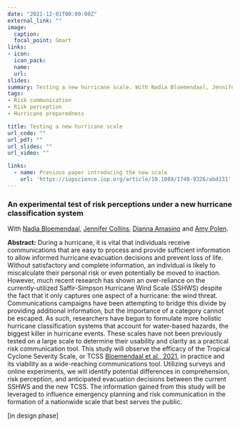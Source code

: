 ```yaml
---
date: "2021-12-01T00:00:00Z"
external_link: ""
image:
  caption: 
  focal_point: Smart
links:
- icon: 
  icon_pack: 
  name: 
  url: 
slides: 
summary: Testing a new hurricane scale. With Nadia Bloemendaal, Jennifer Collins, Diana Amasino and Amy Polen. [in design phase]
tags:
- Risk communication
- Risk perception
- Hurricane preparedness

title: Testing a new hurricane scale
url_code: ""
url_pdf: ""
url_slides: ""
url_video: ""

links:
  - name: Previous paper introducing the new scale
    url: 'https://iopscience.iop.org/article/10.1088/1748-9326/abd131'
---
```


<h3> An experimental test of risk perceptions under a new hurricane classification system </h3> 

With [Nadia Bloemendaal](https://research.vu.nl/en/persons/nadia-bloemendaal), [Jennifer Collins](https://www.usf.edu/arts-sciences/departments/geosciences/people/faculty/jennifer-collins.aspx), [Dianna Amasino](https://sites.google.com/view/dianna-amasino/bio?authuser=0) and [Amy Polen](https://www.linkedin.com/in/amypolen/).

<b>Abstract:</b>
	During a hurricane, it is vital that individuals receive communications that are easy to process and provide sufficient information to allow informed hurricane evacuation decisions and prevent loss of life. Without satisfactory and complete information, an individual is likely to miscalculate their personal risk or even potentially be moved to inaction. However, much recent research has shown an over-reliance on the currently-utilized Saffir-Simpson Hurricane Wind Scale (SSHWS) despite the fact that it only captures one aspect of a hurricane: the wind threat. Communications campaigns have been attempting to bridge this divide by providing additional information, but the importance of a category cannot be escaped. As such, researchers have begun to formulate more holistic hurricane classification systems that account for water-based hazards, the biggest killer in hurricane events. These scales have not been previously tested on a large scale to determine their usability and clarity as a practical risk communication tool. This study will observe the efficacy of the Tropical Cyclone Severity Scale, or TCSS [Bloemendaal et al., 2021](https://www.jantsje.nl/publication/bloemendaal-2020/), in practice and its viability as a wide-reaching communications tool. Utilizing surveys and online experiments, we will identify potential differences in comprehension, risk perception, and anticipated evacuation decisions between the current SSHWS and the new TCSS. The information gained from this study will be leveraged to influence emergency planning and risk communication in the formation of a nationwide scale that best serves the public. 


[in design phase] 

